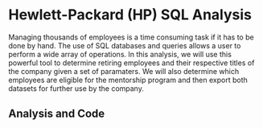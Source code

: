 # Hewlett-Packard (HP) SQL Analysis

Managing thousands of employees is a time consuming task if it has to be done by hand. The use of SQL databases and queries allows a user to perform a wide array of operations. In this analysis, we will use this powerful tool to determine retiring employees and their respective titles of the company given a set of paramaters. We will also determine which employees are eligible for the mentorship program and then export both datasets for further use by the company. 

## Analysis and Code


